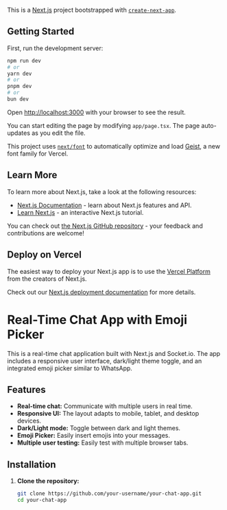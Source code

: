This is a [Next.js](https://nextjs.org) project bootstrapped with [`create-next-app`](https://nextjs.org/docs/app/api-reference/cli/create-next-app).

## Getting Started

First, run the development server:

```bash
npm run dev
# or
yarn dev
# or
pnpm dev
# or
bun dev
```

Open [http://localhost:3000](http://localhost:3000) with your browser to see the result.

You can start editing the page by modifying `app/page.tsx`. The page auto-updates as you edit the file.

This project uses [`next/font`](https://nextjs.org/docs/app/building-your-application/optimizing/fonts) to automatically optimize and load [Geist](https://vercel.com/font), a new font family for Vercel.

## Learn More

To learn more about Next.js, take a look at the following resources:

- [Next.js Documentation](https://nextjs.org/docs) - learn about Next.js features and API.
- [Learn Next.js](https://nextjs.org/learn) - an interactive Next.js tutorial.

You can check out [the Next.js GitHub repository](https://github.com/vercel/next.js) - your feedback and contributions are welcome!

## Deploy on Vercel

The easiest way to deploy your Next.js app is to use the [Vercel Platform](https://vercel.com/new?utm_medium=default-template&filter=next.js&utm_source=create-next-app&utm_campaign=create-next-app-readme) from the creators of Next.js.

Check out our [Next.js deployment documentation](https://nextjs.org/docs/app/building-your-application/deploying) for more details.
# Real-Time Chat App with Emoji Picker

This is a real-time chat application built with Next.js and Socket.io. The app includes a responsive user interface, dark/light theme toggle, and an integrated emoji picker similar to WhatsApp.

## Features

- **Real-time chat:** Communicate with multiple users in real time.
- **Responsive UI:** The layout adapts to mobile, tablet, and desktop devices.
- **Dark/Light mode:** Toggle between dark and light themes.
- **Emoji Picker:** Easily insert emojis into your messages.
- **Multiple user testing:** Easily test with multiple browser tabs.

## Installation

1. **Clone the repository:**

   ```bash
   git clone https://github.com/your-username/your-chat-app.git
   cd your-chat-app
